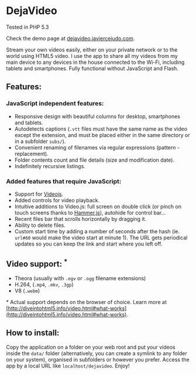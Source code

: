 # DejaVideo

Tested in PHP 5.3

Check the demo page at [dejavideo.javiercejudo.com](http://dejavideo.javiercejudo.com/).

Stream your own videos easily, either on your private network or to the 
world using HTML5 video. I use the app to share all my videos from my main 
device to any devices in the house connected to the Wi-Fi, including tablets 
and smartphones. Fully functional without JavaScript and Flash.

## Features:

### JavaScript independent features:

- Responsive design with beautiful columns for desktop, smartphones and tablets.
- Autodetects captions (`.vtt` files must have the same name as the
video except the extension, and must be placed either in the same
directory or in a subfolder `subs/`).
- Convenient renaming of filenames via regular expressions (pattern - replacement).
- Folder contents count and file details (size and modification date).
- Indefinitely recursive listings.

### Added features that require JavaScript:
- Support for [Videojs](http://videojs.com/).
- Added controls for video playback.
- Intuitive additions to Video.js: full screen on double click (or pinch on touch 
screens thanks to [Hammer.js](http://eightmedia.github.com/hammer.js/)), 
autohide for control bar…
- Recent files bar that scrolls horizontally by dragging it.
- Ability to delete files.
- Custom start time by adding a number of seconds after the hash (ie. `url#60`
would make the video start at minute 1). The URL gets periodical 
updates so you can keep the link and start where you left off.

## Video support: <sup>*</sup>

- Theora (usually with `.ogv` or `.ogg` filename extensions)
- H.264, (`.mp4`, `.mkv`, `.3gp`)
- V8 (`.webm`)

\* Actual support depends on the browser of choice. Learn more at
    [http://diveintohtml5.info/video.html#what-works](http://diveintohtml5.info/video.html#what-works).

## How to install:

Copy the application on a folder on your web root and put your videos 
inside the `data/` folder (alternatively, you can create a symlink to any
folder on your system), organised in subfolders or however you prefer.
Access the app by a local URL like `localhost/dejavideo`. Enjoy!
